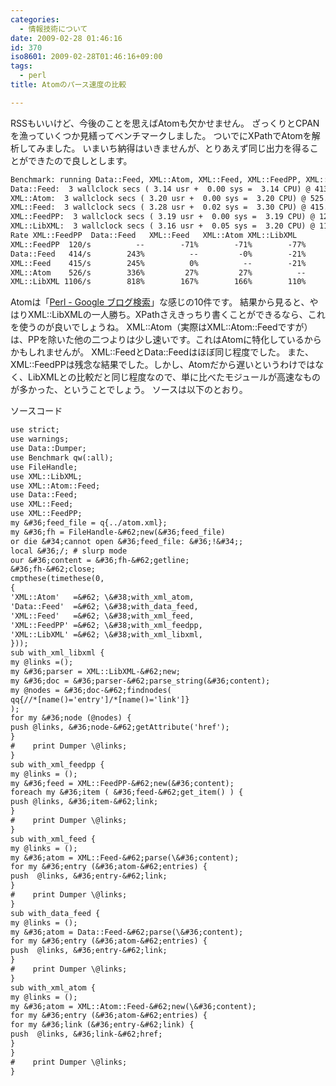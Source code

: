 ```yaml
---
categories:
  - 情報技術について
date: 2009-02-28 01:46:16
id: 370
iso8601: 2009-02-28T01:46:16+09:00
tags:
  - perl
title: Atomのパース速度の比較

---
```


RSSもいいけど、今後のことを思えばAtomも欠かせません。
ざっくりとCPANを漁っていくつか見繕ってベンチマークしました。
ついでにXPathでAtomを解析してみました。
いまいち納得はいきませんが、とりあえず同じ出力を得ることができたので良しとします。
```default
Benchmark: running Data::Feed, XML::Atom, XML::Feed, XML::FeedPP, XML::LibXML for at least 3 CPU seconds...
Data::Feed:  3 wallclock secs ( 3.14 usr +  0.00 sys =  3.14 CPU) @ 413.88/s (n=1300)
XML::Atom:  3 wallclock secs ( 3.20 usr +  0.00 sys =  3.20 CPU) @ 525.76/s (n=1684)
XML::Feed:  3 wallclock secs ( 3.28 usr +  0.02 sys =  3.30 CPU) @ 415.23/s (n=1369)
XML::FeedPP:  3 wallclock secs ( 3.19 usr +  0.00 sys =  3.19 CPU) @ 120.49/s (n=384)
XML::LibXML:  3 wallclock secs ( 3.16 usr +  0.05 sys =  3.20 CPU) @ 1105.81/s (n=3543)
Rate XML::FeedPP  Data::Feed   XML::Feed   XML::Atom XML::LibXML
XML::FeedPP  120/s          --        -71%        -71%        -77%        -89%
Data::Feed   414/s        243%          --         -0%        -21%        -63%
XML::Feed    415/s        245%          0%          --        -21%        -62%
XML::Atom    526/s        336%         27%         27%          --        -52%
XML::LibXML 1106/s        818%        167%        166%        110%          --
```
Atomは「<a href="https://www.google.co.jp/search?hl=ja&amp;q=Perl&amp;lr=lang_ja&amp;ie=utf-8&amp;tbm=blg&amp;tbs=qdr:d&amp;output=atom" target="_blank">Perl - Google ブログ検索</a>」な感じの10件です。
結果から見ると、やはりXML::LibXMLの一人勝ち。XPathさえきっちり書くことができるなら、これを使うのが良いでしょうね。
XML::Atom（実際はXML::Atom::Feedですが）は、PPを除いた他の二つよりは少し速いです。これはAtomに特化しているからかもしれませんが。
XML::FeedとData::Feedはほぼ同じ程度でした。
また、XML::FeedPPは残念な結果でした。しかし、Atomだから遅いというわけではなく、LibXMLとの比較だと同じ程度なので、単に比べたモジュールが高速なものが多かった、ということでしょう。
ソースは以下のとおり。


ソースコード
```default
use strict;
use warnings;
use Data::Dumper;
use Benchmark qw(:all);
use FileHandle;
use XML::LibXML;
use XML::Atom::Feed;
use Data::Feed;
use XML::Feed;
use XML::FeedPP;
my &#36;feed_file = q{../atom.xml};
my &#36;fh = FileHandle-&#62;new(&#36;feed_file)
or die &#34;cannot open &#36;feed_file: &#36;!&#34;;
local &#36;/; # slurp mode
our &#36;content = &#36;fh-&#62;getline;
&#36;fh-&#62;close;
cmpthese(timethese(0,
{
'XML::Atom'   =&#62; \&#38;with_xml_atom,
'Data::Feed'  =&#62; \&#38;with_data_feed,
'XML::Feed'   =&#62; \&#38;with_xml_feed,
'XML::FeedPP' =&#62; \&#38;with_xml_feedpp,
'XML::LibXML' =&#62; \&#38;with_xml_libxml,
}));
sub with_xml_libxml {
my @links =();
my &#36;parser = XML::LibXML-&#62;new;
my &#36;doc = &#36;parser-&#62;parse_string(&#36;content);
my @nodes = &#36;doc-&#62;findnodes(
qq{//*[name()='entry']/*[name()='link']}
);
for my &#36;node (@nodes) {
push @links, &#36;node-&#62;getAttribute('href');
}
#    print Dumper \@links;
}
sub with_xml_feedpp {
my @links = ();
my &#36;feed = XML::FeedPP-&#62;new(&#36;content);
foreach my &#36;item ( &#36;feed-&#62;get_item() ) {
push @links, &#36;item-&#62;link;
}
#    print Dumper \@links;
}
sub with_xml_feed {
my @links = ();
my &#36;atom = XML::Feed-&#62;parse(\&#36;content);
for my &#36;entry (&#36;atom-&#62;entries) {
push  @links, &#36;entry-&#62;link;
}
#    print Dumper \@links;
}
sub with_data_feed {
my @links = ();
my &#36;atom = Data::Feed-&#62;parse(\&#36;content);
for my &#36;entry (&#36;atom-&#62;entries) {
push  @links, &#36;entry-&#62;link;
}
#    print Dumper \@links;
}
sub with_xml_atom {
my @links = ();
my &#36;atom = XML::Atom::Feed-&#62;new(\&#36;content);
for my &#36;entry (&#36;atom-&#62;entries) {
for my &#36;link (&#36;entry-&#62;link) {
push  @links, &#36;link-&#62;href;
}
}
#    print Dumper \@links;
}
```
    	